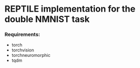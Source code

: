 # REPTILE implementation for the double NMNIST task

### Requirements:

- torch
- torchvision
- torchneuromorphic
- tqdm



